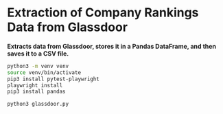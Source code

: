 
# Extraction of Company Rankings Data from Glassdoor

**Extracts data from Glassdoor, stores it in a Pandas DataFrame, and then saves it to a CSV file.**


```bash
python3 -m venv venv
source venv/bin/activate
pip3 install pytest-playwright
playwright install
pip3 install pandas

python3 glassdoor.py
```

